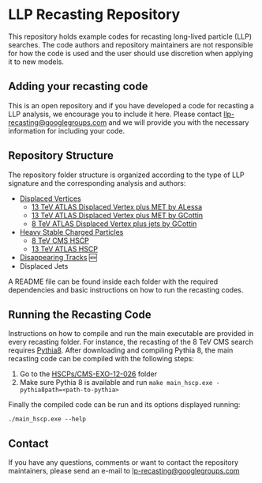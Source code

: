 # LLP Recasting Repository

This repository holds example codes for recasting long-lived particle (LLP) searches.
The code authors and repository maintainers are not responsible for how the code is used and the user should
use discretion when applying it to new models.

## Adding your recasting code ##

This is an open repository and if you have developed a code for recasting a LLP analysis,
we encourage you to include it here.
Please contact <llp-recasting@googlegroups.com> and we will provide you with the necessary information
for including your code.

## Repository Structure ##

The repository folder structure is organized according to the type of LLP signature and the
corresponding analysis and authors:


  * [Displaced Vertices](DisplacedVertices)
    * [13 TeV ATLAS Displaced Vertex plus MET by ALessa](DisplacedVertices/ATLAS-SUSY-2016-08_ALessa)
    * [13 TeV ATLAS Displaced Vertex plus MET by GCottin](DisplacedVertices/ATLAS-SUSY-2016-08_GCottin)
    * [8 TeV ATLAS Displaced Vertex plus jets by GCottin](DisplacedVertices/ATLAS-SUSY-2014-02_GCottin)
  * [Heavy Stable Charged Particles](HSCPs)
    * [8 TeV CMS HSCP](HSCPs/CMS-EXO-12-026)
    * [13 TeV ATLAS HSCP](HSCPs/ATLAS-SUSY-2016-32)
  * [Disappearing Tracks](DisappearingTracks/ATLAS-SUSY-2016-06) :new: 
  * Displaced Jets

A README file can be found inside each folder with the required dependencies
and basic instructions on how to run the recasting codes.

## Running the Recasting Code ##

Instructions on how to compile and run the main executable are provided in every recasting folder.
For instance, the recasting of the 8 TeV CMS search
requires [Pythia8](http://home.thep.lu.se/~torbjorn/pythia8/).
After downloading and compiling Pythia 8, the main recasting code
can be compiled with the following steps:

   1. Go to the [HSCPs/CMS-EXO-12-026](HSCPs/CMS-EXO-12-026) folder
   2. Make sure Pythia 8 is available and run  `make main_hscp.exe -pythia8path=<path-to-pythia>`

Finally the compiled code can be run and its options displayed running:

```
./main_hscp.exe --help
```


## Contact ##

If you have any questions, comments or want to contact the repository maintainers,
please send an e-mail to <lp-recasting@googlegroups.com>

